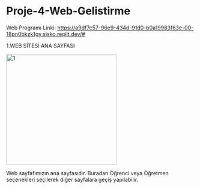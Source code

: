 # Proje-4-Web-Gelistirme
Web Programı Linki:  https://a9df7c57-96e9-434d-91d0-b0a19983f63e-00-18pn0bkzk1gy.sisko.replit.dev/#


1.WEB SİTESİ ANA SAYFASI

<img width="295" alt="1" src="https://github.com/OnatMudanyali/Proje-4-Web-Geli-tirme/assets/161920999/a303887a-275d-4f09-9220-94f5af615881">

Web sayfafımızın ana sayfasıdır. Buradan Öğrenci veya Öğretmen seçenekleri seçilerek diğer sayfalara geçiş yapılabilir.


<h1></h1>
